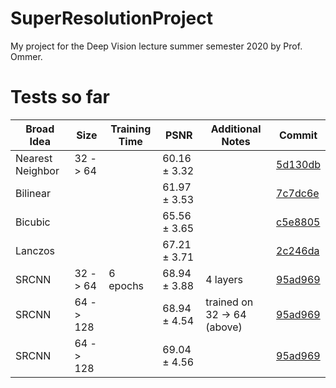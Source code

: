 # SuperResolutionProject
My project for the Deep Vision lecture summer semester 2020 by Prof. Ommer.


# Tests so far

| Broad Idea | Size | Training Time | PSNR | Additional Notes | Commit |
| --- | --- | --- | --- | --- | --- |
| Nearest Neighbor | 32 -> 64 | | 60.16 ± 3.32 | | [5d130db](https://github.com/jenuk/SuperResolutionProject/tree/5d130db) |
| Bilinear | | | 61.97 ± 3.53 | |  [7c7dc6e](https://github.com/jenuk/SuperResolutionProject/tree/7c7dc6e) |
| Bicubic | | | 65.56 ± 3.65 | |  [c5e8805](https://github.com/jenuk/SuperResolutionProject/tree/c5e8805) |
| Lanczos | | | 67.21 ± 3.71 | |  [2c246da](https://github.com/jenuk/SuperResolutionProject/tree/2c246da) |
| SRCNN | 32 -> 64 | 6 epochs| 68.94 ± 3.88 | 4 layers | [95ad969](https://github.com/jenuk/SuperResolutionProject/tree/95ad969)|
| SRCNN | 64 -> 128 | | 68.94 ± 4.54 | trained on 32 -> 64 (above) | [95ad969](https://github.com/jenuk/SuperResolutionProject/tree/95ad969) |
| SRCNN | 64 -> 128 | | 69.04 ± 4.56 | | [95ad969](https://github.com/jenuk/SuperResolutionProject/tree/95ad969) |
